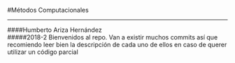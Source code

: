 #Métodos Computacionales <hr>
####Humberto Ariza Hernández <br>
#####2018-2
Bienvenidos al repo. Van a existir muchos commits así que recomiendo leer bien la descripción de cada uno de ellos en caso de querer utilizar un código parcial